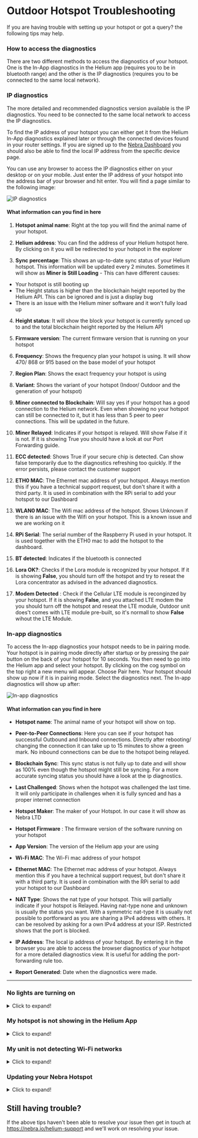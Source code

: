 # Outdoor Hotspot Troubleshooting

If you are having trouble with setting up your hotspot or got a query? the following tips may help.


### How to access the diagnostics


  
There are two different methods to access the diagnostics of your hotspot. One is the In-App diagnostics in the Helium app (requires you to be in bluetooth range) and the other is the IP diagnostics (requires you to be connected to the same local network).

### IP diagnostics

The more detailed and recommended diagnostics version available is the IP diagnostics. You need to be connected to the same local network to access the IP diagnostics.

To find the IP address of your hotspot you can either get it from the Helium In-App diagnostics explained later or through the connected devices found in your router settings. If you are signed up to the [Nebra Dashboard](https://dashboard.nebra.com) you should also be able to find the local IP address from the specific device page.

You can use any browser to access the IP diagnostics either on your desktop or on your mobile. Just enter the IP address of your hotspot into the address bar of your browser and hit enter. You will find a page similar to the following image:

![IP diagnostics](../media/photos/troubleshooting/outdoor-local-diagnostics.jpg ':size=800')

#### What information can you find in here

1. **Hotspot animal name**: Right at the top you will find the animal name of your hotspot.

2. **Helium address**: You can find the address of your Helium hotspot here. By clicking on it you will be redirected to your hotspot in the explorer

3. **Sync percentage**: This shows an up-to-date sync status of your Helium hotspot. This information will be updated every 2 minutes. Sometimes it will show as **Miner is Still Loading** - This can have different causes:
* Your hotspot is still booting up
* The Height status is higher than the blockchain height reported by the Helium API. This can be ignored and is just a display bug
* There is an issue with the Helium miner software and it won't fully load up


4. **Height status**: It will show the block your hotspot is currently synced up to and the total blockchain height reported by the Helium API

5. **Firmware version**: The current firmware version that is running on your hotspot

6. **Frequency**: Shows the frequency plan your hotspot is using. It will show 470/ 868 or 915 based on the base model of your hotspot

7. **Region Plan**: Shows the exact frequency your hotspot is using

8. **Variant**: Shows the variant of your hotspot (Indoor/ Outdoor and the generation of your hotspot)

9. **Miner connected to Blockchain**: Will say yes if your hotspot has a good connection to the Helium network. Even when showing no your hotspot can still be connected to it, but it has less than 5 peer to peer connections. This will be updated in the future.

10. **Miner Relayed**: Indicates if your hotspot is relayed. Will show False if it is not. If it is showing True you should have a look at our Port Forwarding guide.

11. **ECC detected**: Shows True if your secure chip is detected. Can show false temporarily due to the diagnostics refreshing too quickly. If the error persists, please contact the customer support

12. **ETH0 MAC**: The Ethernet mac address of your hotspot. Always mention this if you have a technical support request, but don't share it with a third party. It is used in combination with the RPi serial to add your hotspot to our Dashboard

13. **WLAN0 MAC**: The Wifi mac address of the hotspot. Shows Unknown if there is an issue with the Wifi on your hotspot. This is a known issue and we are working on it

14. **RPi Serial**: The serial number of the Raspberry Pi used in your hotspot. It is used together with the ETH0 mac to add the hotspot to the dashboard.

15. **BT detected**: Indicates if the bluetooth is connected

16. **Lora OK?**: Checks if the Lora module is recognized by your hotspot. If it is showing **False**, you should turn off the hotspot and try to reseat the Lora concentrator as advised in the advanced diagnostics.

17. **Modem Detected** : Check if the Cellular LTE module is reconginzed by your hotspot. If it is showing **False**, and you attached LTE modem the you should turn off the hotspot and reseat the LTE module, Outdoor unit does't comes with LTE module pre-built, so it's normall to show **False** wihout the LTE Module. 


### In-app diagnostics 

To access the In-app diagnostics your hotspot needs to be in pairing mode. Your hotspot is in pairing mode directly after startup or by pressing the pair button on the back of your hotspot for 10 seconds. You then need to go into the Helium app and select your hotspot. By clicking on the cog symbol on the top right a new menu will appear. Choose Pair here. Your hotspot should show up now if it is in pairing mode. Select the diagnostics next. The In-app diagnostics will show up after:

![In-app diagnostics](../media/photos/troubleshooting/inappdiagnostics.jpg ':size=600')

#### What information can you find in here

* **Hotspot name**: The animal name of your hotspot will show on top. 

* **Peer-to-Peer Connections**: Here you can see if your hotspot has successful Outbound and Inbound connections. Directly after rebooting/ changing the connection it can take up to 15 minutes to show a green mark. No inbound connections can be due to the hotspot being relayed.

* **Blockchain Sync**: This sync status is not fully up to date and will show as 100% even though the hotspot might still be syncing. For a more accurate syncing status you should have a look at the ip diagnostics.

* **Last Challenged**: Shows when the hotspot was challenged the last time. It will only participate in challenges when it is fully synced and has a proper internet connection

* **Hotspot Maker**: The maker of your Hotspot. In our case it will show as Nebra LTD

* **Hotspot Firmware** : The firmware version of the software running on your hotspot

* **App Version**: The version of the Helium app your are using

* **Wi-Fi MAC**: The Wi-Fi mac address of your hotspot

* **Ethernet MAC**: The Ethernet mac address of your hotspot. Always mention this if you have a technical support request, but don't share it with a third party. It is used in combination with the RPi serial to add your hotspot to our Dashboard

* **NAT Type**: Shows the nat type of your hotspot. This will partially indicate if your hotspot is Relayed. Having nat-type none and unknown is usually the status you want. With a symmetric nat-type it is usually not possible to portforward as you are sharing a IPv4 address with others. It can be resolved by asking for a own IPv4 address at your ISP. Restricted shows that the port is blocked.

* **IP Address**: The local ip address of your hotspot. By entering it in the browser you are able to access the browser diagnostics of your hotspot for a more detailed diagnostics view. It is useful for adding the port-forwarding rule too.

* **Report Generated**: Date when the diagnostics were made.

<hr>



### No lights are turning on


<details>
<summary>Click to expand!</summary>

You should see the lower light on the back of the unit turn on as soon as power is applied.
If this is the case, ensure the power supply is firmly plugged into the wall outlet, the power jack is plugged into the unit and that the wall outlet is switched on.

You should see 3 Lights show on the mainboard of the unit.

</details>

### My hotspot is not showing in the Helium App

<details>
<summary>Click to expand!</summary>

It can sometimes take 1 minute from power on for the Hotspot to show in the App, simply re-scanning a few times can then find the hotspot.

Ensure Bluetooth is turned on as this is how the application communicates with your Hotspot.

You will have had to have granted location permissions for the Application to access Bluetooth services correctly.


</details>

### My unit is not detecting Wi-Fi networks

<details>
<summary>Click to expand!</summary>

You may find that sometimes your Wi-Fi network may not show in the application if the signal is poor where the Hotspot is located.

</details>

### Updating your Nebra Hotspot

<details>
<summary>Click to expand!</summary>

If after completing initial troubleshooting steps above you're still having issues, or you are advised to you may find your issues can be resolved by ensuring it is running the latest up to date software.

Nebra Hotspots automatically update once connected to the internet, if you are using an Ethernet connection leaving the hotspot for around half an hour should ensure all updates are downloaded.

If you are having difficulties connecting your Hotspot to Wi-Fi, then it would be recommended to move it to a location where you can plug it into an Ethernet connection for half an hour to let it perform updates. Then move it back to the normal location and re-try setup.\

</details>

## Still having trouble?

If the above tips haven't been able to resolve your issue then get in touch at <https://nebra.io/helium-support> and we'll work on resolving your issue.
